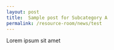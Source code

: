 ```yaml
---
layout: post
title:  Sample post for Subcategory A
permalink: /resource-room/news/test
---
```

Lorem ipsum sit amet
